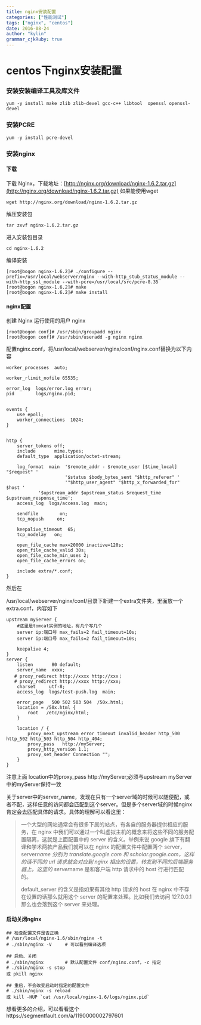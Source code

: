 ```yaml
---
title: nginx安装配置
categories: ["性能测试"]
tags: ["nginx", "centos"]
date: 2016-08-24
author: "kylin"
grammar_cjkRuby: true
---
```


# centos下nginx安装配置

### 安装安装编译工具及库文件

```
yum -y install make zlib zlib-devel gcc-c++ libtool  openssl openssl-devel
```

<!--more-->

### 安装PCRE

```
yum -y install pcre-devel
```

### 安装nginx

#### 下载

下载 Nginx，下载地址：[http://nginx.org/download/nginx-1.6.2.tar.gz](http://nginx.org/download/nginx-1.6.2.tar.gz) 如果能使用wget

```
wget http://nginx.org/download/nginx-1.6.2.tar.gz
```

解压安装包

```
tar zxvf nginx-1.6.2.tar.gz
```

进入安装包目录

```
cd nginx-1.6.2
```

编译安装

```
[root@bogon nginx-1.6.2]# ./configure --prefix=/usr/local/webserver/nginx --with-http_stub_status_module --with-http_ssl_module --with-pcre=/usr/local/src/pcre-8.35
[root@bogon nginx-1.6.2]# make
[root@bogon nginx-1.6.2]# make install
```

#### nginx配置

创建 Nginx 运行使用的用户 nginx

```
[root@bogon conf]# /usr/sbin/groupadd nginx 
[root@bogon conf]# /usr/sbin/useradd -g nginx nginx
```

配置nginx.conf，将/usr/local/webserver/nginx/conf/nginx.conf替换为以下内容

```
worker_processes  auto;

worker_rlimit_nofile 65535;

error_log  logs/error.log error;
pid        logs/nginx.pid;


events {
    use epoll;
    worker_connections  1024;
}


http {
    server_tokens off;
    include       mime.types;
    default_type  application/octet-stream;

    log_format  main  '$remote_addr - $remote_user [$time_local] "$request" '
                      '$status $body_bytes_sent "$http_referer" '
                      '"$http_user_agent" "$http_x_forwarded_for" $host '
			'$upstream_addr $upstream_status $request_time $upstream_response_time';
    access_log  logs/access.log  main;

    sendfile        on;
    tcp_nopush     on;

    keepalive_timeout  65;
    tcp_nodelay   on;
 
    open_file_cache max=20000 inactive=120s;
    open_file_cache_valid 30s;
    open_file_cache_min_uses 2;
    open_file_cache_errors on;

    include extra/*.conf;
}
```

然后在

/usr/local/webserver/nginx/conf/目录下新建一个extra文件夹，里面放一个extra.conf，内容如下

```
upstream myServer {
	#这里是tomcat实例的地址，有几个写几个
    server ip:端口号 max_fails=2 fail_timeout=10s;
    server ip:端口号 max_fails=2 fail_timeout=10s;

    keepalive 4;
}
server {
    listen       80 default;
    server_name  xxxx;
   # proxy_redirect http://xxxx http://xxx；
   # proxy_redirect http://xxxx http://xxx;
    charset 	utf-8;
    access_log  logs/test-push.log  main;

    error_page   500 502 503 504  /50x.html;
    location = /50x.html {
        root   /etc/nginx/html;
    }

    location / {
        proxy_next_upstream error timeout invalid_header http_500 http_502 http_503 http_504 http_404;
        proxy_pass   http://myServer;
        proxy_http_version 1.1;
        proxy_set_header Connection "";
    }
}
```

注意上面 location中的proxy_pass   http://myServer;必须与upstream myServer中的myServer保持一致

关于server中的server_name，发现在只有一个server域的时候可以随便配，或者不配，这样任意的访问都会匹配到这个server。但是多个server域的时候nginx肯定会去匹配具体的请求。具体的理解可以看这里：

> 一个大型的网站通常会有很多下属的站点，有各自的服务器提供相应的服务，在 nginx 中我们可以通过一个叫虚拟主机的概念来将这些不同的服务配置隔离，这就是上面配置中的 server 的含义。举例来说 google 旗下有翻译和学术两款产品我们就可以在 nginx 的配置文件中配置两个 server，server*name 分别为 translate.google.com 和 scholar.google.com，这样的话不同的 url 请求就会对应到 nginx 相应的设置，转发到不同的后端服务器上。这里的 server*name 是和客户端 http 请求中的 host 行进行匹配的。 
>
> default_server 的含义是指如果有其他 http 请求的 host 在 nginx 中不存在设置的话那么就用这个 server 的配置来处理。比如我们去访问 127.0.0.1 那么也会落到这个 server 来处理。 

#### 启动关闭nginx

```
## 检查配置文件是否正确
# /usr/local/nginx-1.6/sbin/nginx -t 
# ./sbin/nginx -V     # 可以看到编译选项

## 启动、关闭
# ./sbin/nginx        # 默认配置文件 conf/nginx.conf，-c 指定
# ./sbin/nginx -s stop
或 pkill nginx

## 重启，不会改变启动时指定的配置文件
# ./sbin/nginx -s reload
或 kill -HUP `cat /usr/local/nginx-1.6/logs/nginx.pid`
```

想看更多的介绍，可以看看这个https://segmentfault.com/a/1190000002797601

